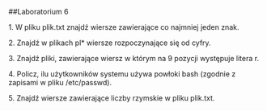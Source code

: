 ##Laboratorium 6

1\. W pliku plik.txt znajdź wiersze zawierające co najmniej jeden znak.

2\. Znajdź w plikach pl* wiersze rozpoczynające się od cyfry.

3\. Znajdź pliki, zawierające wiersz w którym na 9 pozycji występuje litera r.

4\. Policz, ilu użytkowników systemu używa powłoki bash (zgodnie z zapisami w pliku /etc/passwd).

5\. Znajdź wiersze zawierające liczby rzymskie w pliku plik.txt.
